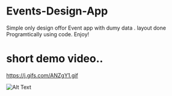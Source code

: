 # Events-Design-App



Simple only design offor Event  app with dumy data . layout done Programtically using code.
Enjoy!

# short demo video..

https://j.gifs.com/ANZgY1.gif



![Alt Text](https://j.gifs.com/ANZgY1.gif)





